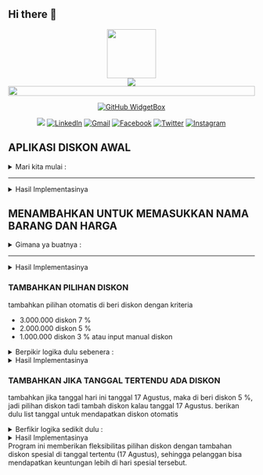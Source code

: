 ## Hi there 👋

<div id="header" align="center">
  <img src="https://media.giphy.com/media/M9gbBd9nbDrOTu1Mqx/giphy.gif" width="100"/>
  <br>
  <img src="https://readme-typing-svg.herokuapp.com/?font=Righteous&size=35&center=true&vCenter=true&width=500&height=70&duration=4000&lines=Hi+There!+👋;+I'm+Abdoel+Madjid!;" />
</div>
<img src="https://i.imgur.com/dBaSKWF.gif" height="20" width="100%">

<div align="center">
  
[![GitHub WidgetBox](https://github-widgetbox.vercel.app/api/profile?username=abdoelmadjid&data=followers,repositories,stars,commits&theme=viridescent)](https://github.com/abdoelmadjid)
<!-- <h3 align ="center"> <strong> Let`s Code.Build & FUN </strong> </h3-->

![](https://komarev.com/ghpvc/?username=abdoelmadjid&color=brightgreen&style=for-the-badge)
[![LinkedIn](https://img.shields.io/badge/linkedin-%230077B5.svg?style=for-the-badge&logo=linkedin&logoColor=white)](https://www.linkedin.com/in/abdoelmadjid/)
[![Gmail](https://img.shields.io/badge/%20-Send%20Mail-black?color=14171A&labelColor=ef5350&logo=gmail&logoColor=ffffff&style=for-the-badge)](mailto:abdulmadjid.mpd@gmail.com)
[![Facebook](https://img.shields.io/badge/Facebook-%231877F2.svg?style=for-the-badge&logo=Facebook&logoColor=white)](https://facebook.com/abdulmadjid.mpd)
[![Twitter](https://img.shields.io/badge/Twitter-%231DA1F2.svg?style=for-the-badge&logo=Twitter&logoColor=white)](https://x.com/AbdoelMadjid)
[![Instagram](https://img.shields.io/badge/Instagram-%405DE6.svg?style=for-the-badge&logo=Instagram&logoColor=white)](https://www.instagram.com/abdoelmadjid)

</div>

## APLIKASI DISKON AWAL

<details type="reasoning" done="true" duration="3">
<summary>Mari kita mulai :</summary>
Kita akan membuat program C++ sederhana untuk menghitung diskon.  
Program ini akan meminta input dari pengguna berupa harga asli dan persentase diskon.  
Kemudian, program akan menghitung harga setelah diskon dan menampilkannya.

### Langkah-langkah:

1. Deklarasikan variabel yang dibutuhkan: harga asli, persentase diskon, dan harga setelah diskon.
2. Mintalah pengguna untuk memasukkan harga asli.
3. Mintalah pengguna untuk memasukkan persentase diskon.
4. Hitung harga setelah diskon:  
   `hargaSetelahDiskon = hargaAsli - (hargaAsli * (persentaseDiskon / 100))`
5. Tampilkan harga setelah diskon.

Kita juga bisa menambahkan validasi input jika diperlukan, misalnya memastikan harga dan diskon tidak negatif.  
Tapi untuk kesederhanaan, kita asumsikan input yang valid.

Mari kita tulis kode tersebut.

</details>

---

<details type="reasoning" done="true">
<summary>Hasil Implementasinya </summary>

Berikut adalah program C++ sederhana untuk menghitung diskon berdasarkan harga asli dan persentase diskon yang dimasukkan pengguna:

```cpp
#include <iostream>
#include <iomanip> // Untuk mengatur presisi desimal

using namespace std;

int main() {
    double hargaAsli, persentaseDiskon, hargaSetelahDiskon, jumlahDiskon;

    // Input data dari pengguna
    cout << "======================================" << endl;
    cout << "    PROGRAM PERHITUNGAN DISKON       " << endl;
    cout << "======================================" << endl;
    cout << "Masukkan harga asli barang (Rp): ";
    cin >> hargaAsli;
    cout << "Masukkan persentase diskon (%): ";
    cin >> persentaseDiskon;

    // Validasi input
    if (hargaAsli <= 0 || persentaseDiskon < 0) {
        cout << "\nError: Harga harus lebih dari 0 dan diskon tidak boleh negatif!" << endl;
        return 1; // Keluar dengan kode error
    }

    // Perhitungan diskon
    jumlahDiskon = hargaAsli * (persentaseDiskon / 100);
    hargaSetelahDiskon = hargaAsli - jumlahDiskon;

    // Tampilkan hasil
    cout << fixed << setprecision(2); // Mengatur 2 angka di belakang koma
    cout << "\n======================================" << endl;
    cout << "             HASIL HITUNG            " << endl;
    cout << "======================================" << endl;
    cout << "Harga Asli       : Rp " << hargaAsli << endl;
    cout << "Persentase Diskon: " << persentaseDiskon << "%" << endl;
    cout << "Jumlah Diskon    : Rp " << jumlahDiskon << endl;
    cout << "--------------------------------------" << endl;
    cout << "Harga Akhir      : Rp " << hargaSetelahDiskon << endl;
    cout << "======================================" << endl;

    return 0;
}
```

### Cara Kerja Program:

1. **Input Data**:

   - Pengguna memasukkan harga asli barang
   - Pengguna memasukkan persentase diskon (dalam %)

2. **Validasi Input**:

   - Program menolak harga ≤ 0 atau diskon negatif
   - Menampilkan pesan error jika input tidak valid

3. **Perhitungan**:

   - Menghitung jumlah diskon: `hargaAsli × (persentaseDiskon / 100)`
   - Menghitung harga akhir: `hargaAsli - jumlahDiskon`

4. **Output**:
   - Menampilkan harga asli, persentase diskon, jumlah diskon, dan harga akhir
   - Format mata uang Rupiah dengan 2 angka di belakang koma

### Contoh Penggunaan:

```
======================================
    PROGRAM PERHITUNGAN DISKON
======================================
Masukkan harga asli barang (Rp): 250000
Masukkan persentase diskon (%): 15

======================================
             HASIL HITUNG
======================================
Harga Asli       : Rp 250000.00
Persentase Diskon: 15.00%
Jumlah Diskon    : Rp 37500.00
--------------------------------------
Harga Akhir      : Rp 212500.00
======================================
```

### Fitur Tambahan:

1. **Validasi Input**:

   - Mencegah harga nol/negatif
   - Mencegah diskon negatif

2. **Format Output**:

   - Pengaturan presisi desimal untuk mata uang
   - Tampilan tabel yang rapi

3. **Error Handling**:
   - Program keluar dengan kode error jika input tidak valid

</details>

## MENAMBAHKAN UNTUK MEMASUKKAN NAMA BARANG DAN HARGA

<details type="reasoning" done="true" duration="7">
<summary>Gimana ya buatnya :</summary>
Kita akan memodifikasi program sebelumnya dengan menambahkan fitur:

1. Memasukkan beberapa barang (nama barang dan harga per barang)
2. Menampilkan daftar barang yang dibeli beserta harganya
3. Menghitung total harga sebelum diskon
4. Memasukkan persentase diskon
5. Menghitung diskon dan total setelah diskon

### Langkah-langkah:

- Gunakan array atau vector untuk menyimpan nama barang dan harga (karena jumlah barang bisa lebih dari satu).
- Minta pengguna memasukkan jumlah barang terlebih dahulu, kemudian untuk setiap barang masukkan nama dan harga.
- Hitung total harga.
- Tampilkan daftar barang dan harga per barang, lalu total.
- Setelah itu, minta persentase diskon.
- Hitung diskon dan total akhir.

### Struktur Program:

1. Input jumlah barang.
2. Loop untuk setiap barang: input nama dan harga.
3. Tampilkan tabel daftar barang dan harga, lalu total.
4. Input persentase diskon.
5. Hitung diskon dan total akhir.
6. Tampilkan hasil akhir.

### Catatan:

- Kita akan menggunakan `<vector>` dan `<string>` untuk menyimpan data barang.

### Perubahan dari Program Sebelumnya:

- Menambahkan input barang-barang.
- Menampilkan daftar pembelian.
- Baru kemudian menghitung diskon.

Kita juga akan menambahkan validasi untuk harga barang (harus positif).

Mari kita buat programnya.

</details>

---

<details type="reasoning" done="true">
<summary>Hasil Implementasinya </summary>

Berikut adalah program C++ yang telah diperbarui dengan fitur input barang-barang yang dibeli beserta harganya, kemudian menampilkan total pembayaran sebelum diskon, dilanjutkan dengan perhitungan diskon seperti program sebelumnya:

```cpp
#include <iostream>
#include <iomanip>
#include <vector>
#include <string>

using namespace std;

int main() {
    vector<string> namaBarang;
    vector<double> hargaBarang;
    int jumlahBarang;
    double totalHarga = 0, persentaseDiskon, jumlahDiskon, hargaSetelahDiskon;

    cout << "======================================" << endl;
    cout << "      PROGRAM KASIR DISKON           " << endl;
    cout << "======================================" << endl;

    // Input jumlah barang
    cout << "Masukkan jumlah barang yang dibeli: ";
    cin >> jumlahBarang;

    // Validasi jumlah barang
    if (jumlahBarang <= 0) {
        cout << "\nError: Jumlah barang harus lebih dari 0!" << endl;
        return 1;
    }

    // Input detail barang
    cin.ignore(); // Membersihkan buffer input
    for (int i = 0; i < jumlahBarang; ++i) {
        string nama;
        double harga;

        cout << "\nBarang ke-" << i + 1 << ":" << endl;
        cout << "Nama barang: ";
        getline(cin, nama);

        cout << "Harga barang (Rp): ";
        cin >> harga;
        cin.ignore(); // Membersihkan buffer input

        // Validasi harga barang
        if (harga <= 0) {
            cout << "\nError: Harga barang harus lebih dari 0!" << endl;
            return 1;
        }

        namaBarang.push_back(nama);
        hargaBarang.push_back(harga);
        totalHarga += harga;
    }

    // Tampilkan daftar pembelian
    cout << "\n======================================" << endl;
    cout << "          DAFTAR PEMBELIAN           " << endl;
    cout << "======================================" << endl;
    cout << left << setw(5) << "No" << setw(25) << "Nama Barang" << right << setw(15) << "Harga (Rp)" << endl;
    cout << "--------------------------------------" << endl;

    for (int i = 0; i < jumlahBarang; ++i) {
        cout << left << setw(5) << i + 1
             << setw(25) << namaBarang[i]
             << right << setw(15) << fixed << setprecision(2) << hargaBarang[i] << endl;
    }

    cout << "--------------------------------------" << endl;
    cout << left << setw(30) << "TOTAL PEMBELIAN"
         << right << setw(15) << fixed << setprecision(2) << totalHarga << endl;
    cout << "======================================" << endl;

    // Input diskon
    cout << "\nMasukkan persentase diskon (%): ";
    cin >> persentaseDiskon;

    // Validasi diskon
    if (persentaseDiskon < 0) {
        cout << "\nError: Diskon tidak boleh negatif!" << endl;
        return 1;
    }

    // Perhitungan diskon
    jumlahDiskon = totalHarga * (persentaseDiskon / 100);
    hargaSetelahDiskon = totalHarga - jumlahDiskon;

    // Tampilkan hasil akhir
    cout << "\n======================================" << endl;
    cout << "             RINCIAN DISKON           " << endl;
    cout << "======================================" << endl;
    cout << left << setw(25) << "Total Pembelian"
         << right << setw(15) << fixed << setprecision(2) << totalHarga << endl;
    cout << left << setw(25) << "Persentase Diskon"
         << right << setw(15) << persentaseDiskon << "%" << endl;
    cout << left << setw(25) << "Jumlah Diskon"
         << right << setw(15) << jumlahDiskon << endl;
    cout << "--------------------------------------" << endl;
    cout << left << setw(25) << "TOTAL YANG HARUS DIBAYAR"
         << right << setw(15) << hargaSetelahDiskon << endl;
    cout << "======================================" << endl;

    return 0;
}
```

### Cara Kerja Program:

1. **Input Barang**:

   - Pengguna memasukkan jumlah barang yang dibeli
   - Untuk setiap barang, pengguna memasukkan:
     - Nama barang
     - Harga barang per item

2. **Validasi Input**:

   - Jumlah barang harus > 0
   - Harga setiap barang harus > 0
   - Persentase diskon tidak boleh negatif

3. **Tampilan Daftar Pembelian**:

   - Menampilkan tabel berisi:
     - Nomor urut barang
     - Nama barang
     - Harga per barang
   - Menampilkan total pembelian sebelum diskon

4. **Perhitungan Diskon**:

   - Pengguna memasukkan persentase diskon
   - Program menghitung:
     - Jumlah diskon (Rp)
     - Total yang harus dibayar setelah diskon

5. **Tampilan Akhir**:
   - Menampilkan rincian:
     - Total pembelian awal
     - Persentase diskon
     - Jumlah diskon
     - Total akhir yang harus dibayar

### Contoh Penggunaan:

```
======================================
      PROGRAM KASIR DISKON
======================================
Masukkan jumlah barang yang dibeli: 3

Barang ke-1:
Nama barang: Buku Tulis
Harga barang (Rp): 15000

Barang ke-2:
Nama barang: Pensil
Harga barang (Rp): 5000

Barang ke-3:
Nama barang: Penggaris
Harga barang (Rp): 7000

======================================
          DAFTAR PEMBELIAN
======================================
No   Nama Barang              Harga (Rp)
--------------------------------------
1    Buku Tulis                   15000.00
2    Pensil                        5000.00
3    Penggaris                     7000.00
--------------------------------------
TOTAL PEMBELIAN                    27000.00
======================================

Masukkan persentase diskon (%): 10

======================================
             RINCIAN DISKON
======================================
Total Pembelian                  27000.00
Persentase Diskon                  10.00%
Jumlah Diskon                     2700.00
--------------------------------------
TOTAL YANG HARUS DIBAYAR          24300.00
======================================
```

### Fitur Tambahan:

1. **Penyimpanan Data Barang**:

   - Menggunakan `vector` untuk menyimpan nama dan harga barang
   - Fleksibel untuk jumlah barang berapa pun

2. **Tampilan Tabel Rapi**:

   - Menggunakan `setw()` untuk format kolom yang rapi
   - Header tabel yang jelas

3. **Validasi Input Lengkap**:

   - Validasi jumlah barang
   - Validasi harga per barang
   - Validasi persentase diskon

4. **Perhitungan Otomatis**:
   - Total pembelian dihitung otomatis dari input barang
   - Diskon dihitung berdasarkan total pembelian

Program ini menggabungkan fitur input barang dengan perhitungan diskon dalam satu alur yang intuitif, cocok untuk aplikasi kasir sederhana dengan sistem diskon.

</details>

### TAMBAHKAN PILIHAN DISKON

tambahkan pilihan otomatis di beri diskon dengan kriteria

- 3.000.000 diskon 7 %
- 2.000.000 diskon 5 %
- 1.000.000 diskon 3 %
  atau input manual diskon

<details type="reasoning" done="true">
<summary>Berpikir logika dulu sebenera :</summary>
Kita akan menambahkan fitur pilihan diskon otomatis berdasarkan total pembelian atau input manual.

### Langkah-langkah:

1. Setelah menghitung total pembelian, tampilkan pilihan kepada user:
   - Apakah ingin menggunakan diskon otomatis (berdasarkan kriteria) atau input manual?
2. Jika memilih otomatis, maka program akan mengecek total pembelian dan menerapkan diskon sesuai kriteria:
   - > 3.000.000 → 7%
   - > 2.000.000 → 5%
   - > 1.000.000 → 3%
   - Jika total pembelian kurang dari 1.000.000, maka diskon 0%.
3. Jika memilih manual, maka user memasukkan persentase diskon.

Kita akan memodifikasi bagian setelah menampilkan total pembelian.

### Perubahan:

- Setelah menampilkan total pembelian, kita beri pilihan:

```console
  cout << "\nPilih jenis diskon:\n";
  cout << "1. Otomatis (berdasarkan total pembelian)\n";
  cout << "2. Manual (input persentase)\n";
  cout << "Pilihan (1/2): ";
```

- Kemudian kita baca pilihan dan lakukan perhitungan diskon sesuai pilihan.

**Catatan:** Kita tetap memvalidasi input manual agar tidak negatif.

Berikut adalah kode yang telah dimodifikasi:

</details>

<details type="reasoning" done="true">
<summary>Hasil Implementasinya </summary>

Berikut adalah program C++ yang telah diperbarui dengan fitur pilihan diskon otomatis berdasarkan total pembelian atau input manual diskon:

```cpp
#include <iostream>
#include <iomanip>
#include <vector>
#include <string>

using namespace std;

int main() {
    vector<string> namaBarang;
    vector<double> hargaBarang;
    int jumlahBarang;
    double totalHarga = 0, persentaseDiskon, jumlahDiskon, hargaSetelahDiskon;
    int pilihanDiskon;

    cout << "======================================" << endl;
    cout << "      PROGRAM KASIR DISKON           " << endl;
    cout << "======================================" << endl;

    // Input jumlah barang
    cout << "Masukkan jumlah barang yang dibeli: ";
    cin >> jumlahBarang;

    // Validasi jumlah barang
    if (jumlahBarang <= 0) {
        cout << "\nError: Jumlah barang harus lebih dari 0!" << endl;
        return 1;
    }

    // Input detail barang
    cin.ignore(); // Membersihkan buffer input
    for (int i = 0; i < jumlahBarang; ++i) {
        string nama;
        double harga;

        cout << "\nBarang ke-" << i + 1 << ":" << endl;
        cout << "Nama barang: ";
        getline(cin, nama);

        cout << "Harga barang (Rp): ";
        cin >> harga;
        cin.ignore(); // Membersihkan buffer input

        // Validasi harga barang
        if (harga <= 0) {
            cout << "\nError: Harga barang harus lebih dari 0!" << endl;
            return 1;
        }

        namaBarang.push_back(nama);
        hargaBarang.push_back(harga);
        totalHarga += harga;
    }

    // Tampilkan daftar pembelian
    cout << "\n======================================" << endl;
    cout << "          DAFTAR PEMBELIAN           " << endl;
    cout << "======================================" << endl;
    cout << left << setw(5) << "No" << setw(25) << "Nama Barang" << right << setw(15) << "Harga (Rp)" << endl;
    cout << "--------------------------------------" << endl;

    for (int i = 0; i < jumlahBarang; ++i) {
        cout << left << setw(5) << i + 1
             << setw(25) << namaBarang[i]
             << right << setw(15) << fixed << setprecision(2) << hargaBarang[i] << endl;
    }

    cout << "--------------------------------------" << endl;
    cout << left << setw(30) << "TOTAL PEMBELIAN"
         << right << setw(15) << fixed << setprecision(2) << totalHarga << endl;
    cout << "======================================" << endl;

    // Pilihan jenis diskon
    cout << "\nPilih jenis diskon:" << endl;
    cout << "1. Otomatis (berdasarkan total pembelian)" << endl;
    cout << "2. Manual (input persentase)" << endl;
    cout << "Pilihan (1/2): ";
    cin >> pilihanDiskon;

    // Validasi pilihan
    if (pilihanDiskon != 1 && pilihanDiskon != 2) {
        cout << "\nError: Pilihan tidak valid!" << endl;
        return 1;
    }

    if (pilihanDiskon == 1) {
        // Diskon otomatis berdasarkan total pembelian
        if (totalHarga >= 3000000) {
            persentaseDiskon = 7;
        } else if (totalHarga >= 2000000) {
            persentaseDiskon = 5;
        } else if (totalHarga >= 1000000) {
            persentaseDiskon = 3;
        } else {
            persentaseDiskon = 0;
        }

        cout << "\nDiskon otomatis diterapkan: " << persentaseDiskon << "%" << endl;
    } else {
        // Diskon manual
        cout << "\nMasukkan persentase diskon (%): ";
        cin >> persentaseDiskon;

        // Validasi diskon manual
        if (persentaseDiskon < 0) {
            cout << "\nError: Diskon tidak boleh negatif!" << endl;
            return 1;
        }
    }

    // Perhitungan diskon
    jumlahDiskon = totalHarga * (persentaseDiskon / 100);
    hargaSetelahDiskon = totalHarga - jumlahDiskon;

    // Tampilkan hasil akhir
    cout << "\n======================================" << endl;
    cout << "             RINCIAN DISKON           " << endl;
    cout << "======================================" << endl;
    cout << left << setw(25) << "Total Pembelian"
         << right << setw(15) << fixed << setprecision(2) << totalHarga << endl;
    cout << left << setw(25) << "Persentase Diskon"
         << right << setw(15) << persentaseDiskon << "%" << endl;
    cout << left << setw(25) << "Jumlah Diskon"
         << right << setw(15) << jumlahDiskon << endl;
    cout << "--------------------------------------" << endl;
    cout << left << setw(25) << "TOTAL YANG HARUS DIBAYAR"
         << right << setw(15) << hargaSetelahDiskon << endl;
    cout << "======================================" << endl;

    return 0;
}
```

### Cara Kerja Program:

1. **Input Barang**:

   - Pengguna memasukkan jumlah barang yang dibeli
   - Untuk setiap barang, pengguna memasukkan nama dan harga

2. **Tampilan Daftar Pembelian**:

   - Menampilkan tabel berisi daftar barang yang dibeli
   - Menampilkan total pembelian sebelum diskon

3. **Pilihan Jenis Diskon**:

   - **Otomatis**: Diskon diterapkan berdasarkan total pembelian:
     - Total ≥ Rp 3.000.000 → Diskon 7%
     - Total ≥ Rp 2.000.000 → Diskon 5%
     - Total ≥ Rp 1.000.000 → Diskon 3%
     - Total < Rp 1.000.000 → Diskon 0%
   - **Manual**: Pengguna memasukkan persentase diskon sendiri

4. **Perhitungan dan Tampilan Akhir**:
   - Program menghitung jumlah diskon dan total pembayaran
   - Menampilkan rincian diskon dan total akhir

### Contoh Penggunaan dengan Diskon Otomatis:

```
======================================
      PROGRAM KASIR DISKON
======================================
Masukkan jumlah barang yang dibeli: 4

Barang ke-1:
Nama barang: Laptop
Harga barang (Rp): 8500000

Barang ke-2:
Nama barang: Mouse
Harga barang (Rp): 250000

Barang ke-3:
Nama barang: Keyboard
Harga barang (Rp): 450000

Barang ke-4:
Nama barang: Headset
Harga barang (Rp): 750000

======================================
          DAFTAR PEMBELIAN
======================================
No   Nama Barang              Harga (Rp)
--------------------------------------
1    Laptop                     8500000.00
2    Mouse                       250000.00
3    Keyboard                    450000.00
4    Headset                     750000.00
--------------------------------------
TOTAL PEMBELIAN                 9950000.00
======================================

Pilih jenis diskon:
1. Otomatis (berdasarkan total pembelian)
2. Manual (input persentase)
Pilihan (1/2): 1

Diskon otomatis diterapkan: 7%

======================================
             RINCIAN DISKON
======================================
Total Pembelian                9950000.00
Persentase Diskon                  7.00%
Jumlah Diskon                    696500.00
--------------------------------------
TOTAL YANG HARUS DIBAYAR        9253500.00
======================================
```

### Contoh Penggunaan dengan Diskon Manual:

```
======================================
      PROGRAM KASIR DISKON
======================================
Masukkan jumlah barang yang dibeli: 2

Barang ke-1:
Nama barang: Sepatu
Harga barang (Rp): 650000

Barang ke-2:
Nama barang: Tas
Harga barang (Rp): 450000

======================================
          DAFTAR PEMBELIAN
======================================
No   Nama Barang              Harga (Rp)
--------------------------------------
1    Sepatu                      650000.00
2    Tas                         450000.00
--------------------------------------
TOTAL PEMBELIAN                 1100000.00
======================================

Pilih jenis diskon:
1. Otomatis (berdasarkan total pembelian)
2. Manual (input persentase)
Pilihan (1/2): 2

Masukkan persentase diskon (%): 10

======================================
             RINCIAN DISKON
======================================
Total Pembelian                1100000.00
Persentase Diskon                 10.00%
Jumlah Diskon                    110000.00
--------------------------------------
TOTAL YANG HARUS DIBAYAR         990000.00
======================================
```

### Fitur Tambahan:

1. **Sistem Diskon Ganda**:

   - Diskon otomatis berdasarkan total pembelian
   - Diskon manual sesuai keinginan pengguna

2. **Kriteria Diskon Otomatis**:

   - Total ≥ Rp 3.000.000 → 7%
   - Total ≥ Rp 2.000.000 → 5%
   - Total ≥ Rp 1.000.000 → 3%
   - Total < Rp 1.000.000 → 0%

3. **Validasi Input**:

   - Validasi jumlah barang
   - Validasi harga per barang
   - Validasi pilihan diskon
   - Validasi persentase diskon manual

4. **Tampilan Informatif**:
   - Menampilkan jenis diskon yang diterapkan
   - Menampilkan kriteria diskon otomatis
   - Format tabel yang rapi dan jelas

Program ini memberikan fleksibilitas kepada pengguna untuk memilih sistem diskon yang diinginkan, baik otomatis berdasarkan total pembelian maupun manual sesuai kebutuhan.

## </details>

### TAMBAHKAN JIKA TANGGAL TERTENDU ADA DISKON

tambahkan jika tanggal hari ini tanggal 17 Agustus, maka di beri diskon 5 %,
jadi pilihan diskon tadi tambah diskon kalau tanggal 17 Agustus.
berikan dulu list tanggal untuk mendapatkan diskon otomatis

<details type="reasoning" done="true" duration="166">
<summary>Berfikir logika sedikit dulu :</summary>
Kita akan menambahkan fitur diskon otomatis berdasarkan tanggal tertentu (misalnya 17 Agustus). 
Langkah-langkah:

1. Tambahkan pilihan diskon otomatis berdasarkan tanggal (misalnya 17 Agustus) dengan diskon 5%.
2. Sebelum pilihan diskon, tampilkan dulu daftar tanggal yang mendapatkan diskon otomatis (dalam hal ini hanya 17 Agustus).
3. Jika hari ini adalah tanggal 17 Agustus, maka tambahkan opsi diskon otomatis 5% (atau bisa juga langsung diterapkan?).
4. Namun, dalam permintaan, kita diminta untuk menambahkan diskon 5% jika tanggal 17 Agustus, jadi kita bisa:

   - Menambahkan opsi ketiga: "3. Diskon Spesial 17 Agustus (5%)"
   - Atau, jika tanggal 17 Agustus, maka otomatis diskon 5% ditambahkan ke diskon yang ada?

Tapi dari permintaan: "tambahkan jika tanggal hari ini tanggal 17 Agustus, maka di beri diskon 5 %", dan "jadi pilihan diskon tadi tambah diskon kalau tanggal 17 Agustus".

Saya interpretasikan:

1. Jika tanggal 17 Agustus, maka ada opsi diskon tambahan yaitu 5% (diskon spesial).
2. Jadi pilihan diskon menjadi:

- Otomatis (berdasarkan total pembelian)
- Manual (input persentase)
- Diskon Spesial 17 Agustus (5%) [hanya muncul jika tanggal 17 Agustus]

Namun, bagaimana jika kita ingin menggabungkan? Misalnya diskon otomatis (berdasarkan total) dan diskon 17 Agustus?
Permintaan tidak spesifik. Saya asumsikan bahwa diskon 17 Agustus adalah opsi terpisah.

Alternatif lain:

- Jika tanggal 17 Agustus, maka diskon otomatis (berdasarkan total) akan ditambah 5%?
  Tapi itu bisa membuat diskon menjadi 12% (jika total>=3jt) atau 10% (jika total>=2jt) dst.

Namun, dari kalimat: "tambahkan jika tanggal hari ini tanggal 17 Agustus, maka di beri diskon 5 %",
sepertinya diskon 5% ini adalah diskon tambahan yang berlaku di tanggal tersebut, bukan menggantikan.

Tapi permintaan selanjutnya: "jadi pilihan diskon tadi tambah diskon kalau tanggal 17 Agustus",
artinya kita menambahkan opsi diskon baru.

Jadi, kita akan:

- Mengecek tanggal hari ini (dalam program, kita bisa hardcode dulu untuk testing, tapi nanti bisa diubah ke input atau sistem)
- Jika tanggal 17 Agustus, maka tampilkan opsi ketiga: "3. Diskon Spesial 17 Agustus (5%)"
- Jika user memilih opsi 3, maka diskon yang diberikan adalah 5%.

Namun, bagaimana jika user ingin diskon otomatis (berdasarkan total) dan juga diskon 17 Agustus?
Permintaan tidak menyebutkan, jadi kita buat opsi terpisah.

Tapi, mungkin lebih baik jika diskon 17 Agustus adalah tambahan dari diskon yang ada?
Misalnya: jika tanggal 17 Agustus, maka diskon otomatis (berdasarkan total) akan ditambah 5%?
Atau diskon 17 Agustus berlaku sebagai diskon tunggal?

Karena permintaan tidak jelas, saya akan buat dua skenario:

```console
Skenario 1 :
(sesuai permintaan awal): - Menambah opsi diskon baru: "Diskon Spesial 17 Agustus (5%)" yang hanya muncul jika tanggal 17 Agustus.

Skenario 2 :
(alternatif): - Jika tanggal 17 Agustus, maka diskon otomatis (berdasarkan total) akan ditambah 5% (jadi diskon total = diskon otomatis + 5%).
```

Namun, dari kalimat: "tambahkan jika tanggal hari ini tanggal 17 Agustus, maka di beri diskon 5 %",
dan "jadi pilihan diskon tadi tambah diskon kalau tanggal 17 Agustus", saya pilih Skenario 1: opsi terpisah.

Tapi, untuk lebih fleksibel, mungkin kita bisa buat:

Opsi diskon: 1. Diskon Otomatis (berdasarkan total pembelian) 2. Diskon Manual 3. Diskon Spesial 17 Agustus (5%) [hanya muncul jika tanggal 17 Agustus]

Dan jika user memilih opsi 1, maka diskon otomatis berdasarkan total, tanpa tambahan 5% (kecuali jika kita ingin menggabungkan, tapi tidak).

Atau, kita bisa buat: jika tanggal 17 Agustus, maka diskon otomatis (berdasarkan total) akan ditambah 5%?
Itu berarti diskon total = diskon otomatis + 5%.

Tapi permintaan: "tambahkan diskon kalau tanggal 17 Agustus", artinya menambah diskon, bukan mengganti.

Jadi, saya akan buat: - Jika tanggal 17 Agustus, maka diskon yang diberikan adalah diskon otomatis (berdasarkan total) DITAMBAH 5%? - Atau diskon 5% sebagai diskon tambahan setelah diskon otomatis?

Ini perlu klarifikasi. Tapi karena tidak ada, saya akan buat sesuai permintaan:
"tambahkan jika tanggal hari ini tanggal 17 Agustus, maka di beri diskon 5 %"

Artinya, di tanggal 17 Agustus, customer mendapat diskon 5% (selain diskon yang mungkin sudah ada?).

Namun, dalam program sebelumnya, diskon hanya satu (baik otomatis atau manual).

Saya putuskan: - Jika tanggal 17 Agustus, maka kita akan menambahkan opsi diskon ketiga: "3. Diskon Spesial 17 Agustus (5%)"
yang memberikan diskon 5% (menggantikan diskon otomatis/manual).

Tapi, bagaimana jika kita ingin diskon otomatis dan diskon 17 Agustus berlaku bersamaan?
Itu berarti diskon total = diskon otomatis + 5%.

Saya rasa ini lebih masuk akal. Jadi, jika tanggal 17 Agustus, maka diskon yang diberikan adalah:
diskon_total = diskon_otomatis (berdasarkan total) + 5%

Atau, diskon 5% diberikan setelah diskon otomatis?

Contoh:

```console
Total = 3.500.000
Diskon otomatis = 7% (karena >=3jt) -> 245.000
Diskon 17 Agustus = 5% dari total awal? atau dari sisa setelah diskon otomatis?
```

Biasanya, diskon bertingkat: - Diskon otomatis dulu, lalu diskon 17 Agustus dari sisa setelah diskon otomatis? - Atau diskon 17 Agustus dari total awal, lalu diskon otomatis dari sisa?

Saya asumsikan diskon 17 Agustus adalah tambahan diskon dari total awal, jadi:

```console
diskon_total = (diskon_otomatis + diskon_17_agustus) % dari total awal.
```

Tapi, itu berarti diskon total = 7% + 5% = 12% dari total awal.

Atau, bisa juga diskon 17 Agustus diberikan setelah diskon otomatis, jadi:

```console
Setelah diskon otomatis: total = 3.500.000 - 245.000 = 3.255.000
Lalu diskon 5% dari 3.255.000 = 162.750
Total akhir = 3.255.000 - 162.750 = 3.092.250
```

Ini lebih umum (diskon bertingkat).

Tapi permintaan tidak spesifik.

Saya akan buat dua opsi:

```console
Opsi 1:
Diskon 17 Agustus sebagai diskon tambahan yang dihitung dari total awal, jadi diskon total = diskon otomatis + 5% (dari total awal).

Opsi 2:
Diskon 17 Agustus sebagai diskon kedua yang dihitung setelah diskon otomatis.
```

Namun, untuk kesederhanaan, saya pilih Opsi 1: diskon total = diskon otomatis + 5% (dari total awal).

Tapi, bagaimana jika user memilih diskon manual?
Jika tanggal 17 Agustus, maka diskon manual juga akan ditambah 5%?

Permintaan: "tambahkan diskon kalau tanggal 17 Agustus", artinya di tanggal 17 Agustus, customer selalu dapat tambahan 5%,
terlepas dari diskon yang dipilih (otomatis atau manual).

Jadi, saya akan buat: - Jika tanggal 17 Agustus, maka diskon yang diberikan adalah:

```console
diskon_total = diskon_dipilih (otomatis/manual) + 5% (dari total awal)
```

Tapi, ini berarti diskon total bisa lebih dari 100%?

Alternatif: diskon 17 Agustus adalah diskon wajib yang diberikan setelah diskon yang dipilih.

Saya putuskan: - Jika tanggal 17 Agustus, maka setelah diskon (otomatis/manual) diterapkan, akan diberikan diskon tambahan 5% dari total awal.

Jadi:

```console
total_setelah_diskon1 = total_awal - (diskon1)
total_setelah_diskon2 = total_setelah_diskon1 - (5% \* total_awal)
```

Atau, bisa juga:

```console
total_setelah_diskon2 = total_awal - (diskon1 + 5% \* total_awal)
```

Sama saja.

Tapi, bagaimana jika user memilih diskon manual 50% dan tanggal 17 Agustus?
Maka diskon total = 50% + 5% = 55% dari total awal.

Ini bisa diterima.

Jadi, perubahan: - Jika tanggal 17 Agustus, maka setelah diskon (otomatis/manual) dihitung, kita tambahkan diskon 5% dari total awal.

Tapi, permintaan: "tambahkan jika tanggal hari ini tanggal 17 Agustus, maka di beri diskon 5 %",
dan "jadi pilihan diskon tadi tambah diskon kalau tanggal 17 Agustus".

Artinya, diskon 5% ini adalah tambahan dari diskon yang sudah ada.

Jadi, kita tidak perlu mengubah pilihan, tapi secara otomatis menambahkan diskon 5% di akhir.

```console
Langkah:
1. Hitung diskon sesuai pilihan (otomatis/manual) -> diskon1
2. Jika tanggal 17 Agustus, maka diskon2 = 5% \* total_awal
3. Total diskon = diskon1 + diskon2 4. Total akhir = total_awal - total_diskon
```

Tapi, bagaimana jika diskon1 sudah 100%? maka total akhir bisa negatif?

Kita perlu validasi: total diskon tidak boleh lebih dari total awal.

Jadi, kita tambahkan validasi: jika total_diskon > total_awal, maka total_diskon = total_awal.

Namun, dalam program ini, kita asumsikan diskon tidak akan melebihi 100%.

Tapi, untuk aman, kita tambahkan validasi.

Jadi, rencana:

1.  Tambahkan pengecekan tanggal (untuk sekarang, kita hardcode tanggal 17 Agustus, tapi nanti bisa diubah ke input atau sistem).
2.  Jika tanggal 17 Agustus, maka setelah menghitung diskon sesuai pilihan (otomatis/manual), kita tambahkan diskon 5% dari total awal.
3.  Tampilkan rincian: diskon1 (otomatis/manual) dan diskon2 (5% khusus 17 Agustus).

Tapi, permintaan juga: "berikan dulu list tanggal untuk mendapatkan diskon otomatis"

Artinya, sebelum pilihan diskon, kita tampilkan daftar tanggal yang mendapat diskon otomatis (dalam hal ini hanya 17 Agustus).

Jadi, kita tambahkan:

```console
       cout << "\nDaftar tanggal diskon otomatis:" << endl;
       cout << "- 17 Agustus (diskon 5% tambahan)" << endl;
```

Tapi, diskon otomatis di sini bukan berarti menggantikan, tapi tambahan.

Jadi, kita tampilkan bahwa di tanggal 17 Agustus akan ada diskon tambahan 5%.

Namun, dalam program, diskon otomatis yang pertama (berdasarkan total) tetap ada, dan di 17 Agustus ada tambahan 5%.

Jadi, kita tampilkan:

```console
       cout << "\nDaftar tanggal diskon otomatis:" << endl;
       cout << "1. 17 Agustus -> Tambahan diskon 5%" << endl;
```

Tapi, ini bukan diskon otomatis yang menggantikan, melainkan tambahan.

Saya rasa lebih baik kita tampilkan:

```console
       cout << "\nInformasi Diskon Tambahan:" << endl;
       cout << "Hari ini: 17 Agustus -> Anda akan mendapatkan diskon tambahan 5%" << endl;
```

Tapi, bagaimana jika bukan 17 Agustus? maka tidak ditampilkan.

Jadi, kita cek dulu tanggal hari ini.

Untuk testing, kita hardcode tanggal 17 Agustus.

Implementasi:

```console
       // Untuk testing, kita set tanggal hari ini
       int hari = 17, bulan = 8; // Agustus

       // Jika ingin menggunakan tanggal sistem, bisa menggunakan <ctime>
       // Tapi untuk sederhana, kita hardcode dulu.

       if (hari == 17 && bulan == 8) {
           cout << "\nInformasi Diskon Tambahan:" << endl;
           cout << "Selamat! Hari ini 17 Agustus, Anda mendapatkan diskon tambahan 5%" << endl;
       }
```

Kemudian, setelah menghitung diskon sesuai pilihan, kita tambahkan:

```console
       double diskonTambahan = 0;
       if (hari == 17 && bulan == 8) {
           diskonTambahan = totalHarga * 0.05;
       }

       jumlahDiskon = diskon1 + diskonTambahan; // diskon1 adalah diskon dari pilihan (otomatis/manual)

       // Validasi agar total diskon tidak melebihi totalHarga
       if (jumlahDiskon > totalHarga) {
           jumlahDiskon = totalHarga;
       }

       hargaSetelahDiskon = totalHarga - jumlahDiskon;
```

Dan di tampilan akhir, kita tampilkan dua diskon jika ada.

Tapi, bagaimana dengan pilihan diskon?
Pilihan diskon tetap ada (otomatis/manual) dan di 17 Agustus ada tambahan 5%.

Jadi, kita tidak mengubah pilihan, hanya menambahkan diskon di akhir.

Ini sesuai permintaan: "tambahkan diskon kalau tanggal 17 Agustus".

Jadi, perubahan:

       - Sebelum pilihan diskon, tampilkan informasi jika hari ini 17 Agustus (diskon tambahan 5%).
       - Setelah menghitung diskon sesuai pilihan, tambahkan diskon 5% (jika 17 Agustus).
       - Tampilkan rincian diskon: diskon pilihan dan diskon tambahan (jika ada).

Namun, permintaan juga: "berikan dulu list tanggal untuk mendapatkan diskon otomatis"

Artinya, kita harus tampilkan daftar tanggal yang dapat diskon otomatis (dalam hal ini 17 Agustus) sebelum pilihan diskon.

Jadi, kita tampilkan:

```console
       cout << "\nDaftar tanggal diskon otomatis:" << endl;
       cout << "17 Agustus" << endl;
```

Tapi, ini hanya satu tanggal. Untuk fleksibilitas, kita bisa buat vector, tapi untuk sederhana, kita tampilkan hardcode.

Jadi, langkah:

```console
       1. Setelah menampilkan total pembelian, sebelum pilihan diskon:
           cout << "\nDaftar tanggal diskon otomatis:" << endl;
           cout << "- 17 Agustus" << endl;

       2. Jika hari ini 17 Agustus, tampilkan tambahan informasi.
```

Tapi, daftar tanggal diskon otomatis ini tetap ditampilkan meskipun bukan 17 Agustus?
Ya, sebagai informasi.

Jadi, kita tampilkan selalu.

Tapi, diskon otomatis di sini bukan berarti diskon yang diberikan otomatis tanpa pilihan,
melainkan diskon tambahan yang otomatis diberikan di tanggal tersebut.

Jadi, kita tampilkan:

```console
       cout << "\nDaftar tanggal diskon otomatis (tambahan):" << endl;
       cout << "17 Agustus" << endl;
```

Lalu, jika hari ini 17 Agustus, kita beri tahu bahwa diskon tambahan akan diberikan.

Implementasi:

```console
       // Setelah total pembelian
       cout << "\n======================================" << endl;
       cout << "      INFORMASI DISKON OTOMATIS       " << endl;
       cout << "======================================" << endl;
       cout << "Daftar tanggal diskon otomatis (tambahan):" << endl;
       cout << "- 17 Agustus" << endl;

       // Cek tanggal
       int hari = 17, bulan = 8; // hardcode untuk testing
       bool isTanggalDiskon = (hari == 17 && bulan == 8);

       if (isTanggalDiskon) {
           cout << "\nHari ini 17 Agustus! Anda akan mendapatkan diskon tambahan 5%" << endl;
       }

       cout << "======================================" << endl;

       // Lanjut ke pilihan diskon

```

Kemudian, setelah menghitung diskon1 (dari pilihan), kita hitung diskon tambahan jika isTanggalDiskon.

Di tampilan akhir, kita tampilkan:

```console
       cout << left << setw(25) << "Total Pembelian"
            << right << setw(15) << fixed << setprecision(2) << totalHarga << endl;
       cout << left << setw(25) << "Diskon " << (pilihanDiskon==1?"Otomatis":"Manual")
            << right << setw(15) << diskon1 << endl;
       if (isTanggalDiskon) {
           cout << left << setw(25) << "Diskon Tambahan (17 Agustus)"
                << right << setw(15) << diskonTambahan << endl;
       }
       cout << "--------------------------------------" << endl;
       cout << left << setw(25) << "Total Diskon"
            << right << setw(15) << jumlahDiskon << endl;
       cout << left << setw(25) << "TOTAL YANG HARUS DIBAYAR"
            << right << setw(15) << hargaSetelahDiskon << endl;
```

Tapi, perhatikan: diskon1 adalah diskon yang dihitung dari pilihan (otomatis/manual),
dan diskonTambahan adalah 5% dari totalHarga.

Jadi, total diskon = diskon1 + diskonTambahan.

Namun, jika diskon1 sudah 100%, maka diskonTambahan tidak akan diberikan?
Tidak, kita berikan, tapi kita batasi total diskon tidak melebihi totalHarga.

```console
   Validasi:

       if (jumlahDiskon > totalHarga) {
           jumlahDiskon = totalHarga;
           hargaSetelahDiskon = 0;
       }
```

Tapi, di tampilan, kita tetap tampilkan diskonTambahan meskipun total diskon dibatasi.

Alternatif: kita hitung diskonTambahan setelah diskon1, tapi dari sisa?
Tapi permintaan: diskon 5% dari total awal.

Jadi, kita hitung diskonTambahan = 0.05 \* totalHarga, lalu tambahkan ke diskon1.

Dan batasi total diskon tidak melebihi totalHarga.

Sekarang, kita ubah program.

Catatan: Untuk testing, kita hardcode tanggal 17 Agustus.
Jika ingin menggunakan tanggal sistem, bisa menggunakan <ctime> dan struct tm.

Tapi, untuk kesederhanaan, kita hardcode.

Mari kita implementasikan.

</details>

<details type="reasoning" done="true">
<summary>Hasil Implementasinya </summary>

Berikut adalah program C++ yang telah diperbarui dengan fitur diskon otomatis berdasarkan tanggal 17 Agustus dan sistem diskon ganda:

```cpp
#include <iostream>
#include <iomanip>
#include <vector>
#include <string>
#include <ctime> // Untuk mendapatkan tanggal sistem

using namespace std;

int main() {
    vector<string> namaBarang;
    vector<double> hargaBarang;
    int jumlahBarang;
    double totalHarga = 0, persentaseDiskon, jumlahDiskon, hargaSetelahDiskon;
    int pilihanDiskon;

    // Mendapatkan tanggal sistem
    time_t now = time(0);
    tm *ltm = localtime(&now);
    int hari = ltm->tm_mday;
    int bulan = 1 + ltm->tm_mon; // Bulan dimulai dari 0
    int tahun = 1900 + ltm->tm_year;

    cout << "======================================" << endl;
    cout << "      PROGRAM KASIR DISKON           " << endl;
    cout << "======================================" << endl;

    // Input jumlah barang
    cout << "Masukkan jumlah barang yang dibeli: ";
    cin >> jumlahBarang;

    // Validasi jumlah barang
    if (jumlahBarang <= 0) {
        cout << "\nError: Jumlah barang harus lebih dari 0!" << endl;
        return 1;
    }

    // Input detail barang
    cin.ignore(); // Membersihkan buffer input
    for (int i = 0; i < jumlahBarang; ++i) {
        string nama;
        double harga;

        cout << "\nBarang ke-" << i + 1 << ":" << endl;
        cout << "Nama barang: ";
        getline(cin, nama);

        cout << "Harga barang (Rp): ";
        cin >> harga;
        cin.ignore(); // Membersihkan buffer input

        // Validasi harga barang
        if (harga <= 0) {
            cout << "\nError: Harga barang harus lebih dari 0!" << endl;
            return 1;
        }

        namaBarang.push_back(nama);
        hargaBarang.push_back(harga);
        totalHarga += harga;
    }

    // Tampilkan daftar pembelian
    cout << "\n======================================" << endl;
    cout << "          DAFTAR PEMBELIAN           " << endl;
    cout << "======================================" << endl;
    cout << left << setw(5) << "No" << setw(25) << "Nama Barang" << right << setw(15) << "Harga (Rp)" << endl;
    cout << "--------------------------------------" << endl;

    for (int i = 0; i < jumlahBarang; ++i) {
        cout << left << setw(5) << i + 1
             << setw(25) << namaBarang[i]
             << right << setw(15) << fixed << setprecision(2) << hargaBarang[i] << endl;
    }

    cout << "--------------------------------------" << endl;
    cout << left << setw(30) << "TOTAL PEMBELIAN"
         << right << setw(15) << fixed << setprecision(2) << totalHarga << endl;
    cout << "======================================" << endl;

    // Tampilkan daftar tanggal diskon otomatis
    cout << "\n======================================" << endl;
    cout << "    DAFTAR TANGGAL DISKON OTOMATIS   " << endl;
    cout << "======================================" << endl;
    cout << "1. 17 Agustus -> Diskon 5% tambahan" << endl;
    cout << "======================================" << endl;

    // Cek apakah hari ini 17 Agustus
    bool isTanggalDiskon = (hari == 17 && bulan == 8);
    if (isTanggalDiskon) {
        cout << "\nINFO: Hari ini 17 Agustus " << tahun << "!" << endl;
        cout << "Anda akan mendapatkan diskon tambahan 5%" << endl;
    }

    // Pilihan jenis diskon
    cout << "\nPilih jenis diskon:" << endl;
    cout << "1. Otomatis (berdasarkan total pembelian)" << endl;
    cout << "2. Manual (input persentase)" << endl;
    cout << "Pilihan (1/2): ";
    cin >> pilihanDiskon;

    // Validasi pilihan
    if (pilihanDiskon != 1 && pilihanDiskon != 2) {
        cout << "\nError: Pilihan tidak valid!" << endl;
        return 1;
    }

    double diskonUtama = 0; // Diskon dari pilihan (otomatis/manual)
    string jenisDiskon;

    if (pilihanDiskon == 1) {
        // Diskon otomatis berdasarkan total pembelian
        if (totalHarga >= 3000000) {
            persentaseDiskon = 7;
        } else if (totalHarga >= 2000000) {
            persentaseDiskon = 5;
        } else if (totalHarga >= 1000000) {
            persentaseDiskon = 3;
        } else {
            persentaseDiskon = 0;
        }

        diskonUtama = totalHarga * (persentaseDiskon / 100);
        jenisDiskon = "Otomatis";
        cout << "\nDiskon otomatis diterapkan: " << persentaseDiskon << "%" << endl;
    } else {
        // Diskon manual
        cout << "\nMasukkan persentase diskon (%): ";
        cin >> persentaseDiskon;

        // Validasi diskon manual
        if (persentaseDiskon < 0) {
            cout << "\nError: Diskon tidak boleh negatif!" << endl;
            return 1;
        }

        diskonUtama = totalHarga * (persentaseDiskon / 100);
        jenisDiskon = "Manual";
    }

    // Hitung diskon tambahan jika tanggal 17 Agustus
    double diskonTambahan = 0;
    if (isTanggalDiskon) {
        diskonTambahan = totalHarga * 0.05; // 5% dari total pembelian
    }

    // Total diskon
    jumlahDiskon = diskonUtama + diskonTambahan;

    // Validasi agar total diskon tidak melebihi total pembelian
    if (jumlahDiskon > totalHarga) {
        jumlahDiskon = totalHarga;
    }

    hargaSetelahDiskon = totalHarga - jumlahDiskon;

    // Tampilkan hasil akhir
    cout << "\n======================================" << endl;
    cout << "             RINCIAN DISKON           " << endl;
    cout << "======================================" << endl;
    cout << left << setw(25) << "Total Pembelian"
         << right << setw(15) << fixed << setprecision(2) << totalHarga << endl;
    cout << left << setw(25) << "Diskon " + jenisDiskon
         << right << setw(15) << diskonUtama << endl;

    if (isTanggalDiskon) {
        cout << left << setw(25) << "Diskon 17 Agustus (5%)"
             << right << setw(15) << diskonTambahan << endl;
    }

    cout << "--------------------------------------" << endl;
    cout << left << setw(25) << "Total Diskon"
         << right << setw(15) << jumlahDiskon << endl;
    cout << left << setw(25) << "TOTAL YANG HARUS DIBAYAR"
         << right << setw(15) << hargaSetelahDiskon << endl;
    cout << "======================================" << endl;

    return 0;
}
```

### Cara Kerja Program:

1. **Input Barang**:

   - Pengguna memasukkan jumlah barang yang dibeli
   - Untuk setiap barang, pengguna memasukkan nama dan harga

2. **Tampilan Daftar Pembelian**:

   - Menampilkan tabel berisi daftar barang yang dibeli
   - Menampilkan total pembelian sebelum diskon

3. **Informasi Diskon Otomatis**:

   - Menampilkan daftar tanggal yang mendapat diskon otomatis (17 Agustus)
   - Mengecek apakah hari ini adalah 17 Agustus
   - Jika ya, menampilkan informasi diskon tambahan 5%

4. **Pilihan Jenis Diskon**:

   - **Otomatis**: Diskon berdasarkan total pembelian:
     - Total ≥ Rp 3.000.000 → Diskon 7%
     - Total ≥ Rp 2.000.000 → Diskon 5%
     - Total ≥ Rp 1.000.000 → Diskon 3%
     - Total < Rp 1.000.000 → Diskon 0%
   - **Manual**: Pengguna memasukkan persentase diskon sendiri

5. **Perhitungan Diskon**:

   - Menghitung diskon utama (otomatis/manual)
   - Jika tanggal 17 Agustus, menambahkan diskon 5% dari total pembelian
   - Memastikan total diskon tidak melebihi total pembelian

6. **Tampilan Akhir**:
   - Menampilkan rincian diskon:
     - Total pembelian
     - Diskon utama (otomatis/manual)
     - Diskon tambahan 17 Agustus (jika berlaku)
     - Total diskon
     - Total akhir yang harus dibayar

### Contoh Penggunaan di Tanggal 17 Agustus:

```
======================================
      PROGRAM KASIR DISKON
======================================
Masukkan jumlah barang yang dibeli: 3

Barang ke-1:
Nama barang: Laptop
Harga barang (Rp): 7500000

Barang ke-2:
Nama barang: Mouse
Harga barang (Rp): 300000

Barang ke-3:
Nama barang: Keyboard
Harga barang (Rp): 500000

======================================
          DAFTAR PEMBELIAN
======================================
No   Nama Barang              Harga (Rp)
--------------------------------------
1    Laptop                     7500000.00
2    Mouse                       300000.00
3    Keyboard                    500000.00
--------------------------------------
TOTAL PEMBELIAN                 8300000.00
======================================

======================================
    DAFTAR TANGGAL DISKON OTOMATIS
======================================
1. 17 Agustus -> Diskon 5% tambahan
======================================

INFO: Hari ini 17 Agustus 2023!
Anda akan mendapatkan diskon tambahan 5%

Pilih jenis diskon:
1. Otomatis (berdasarkan total pembelian)
2. Manual (input persentase)
Pilihan (1/2): 1

Diskon otomatis diterapkan: 7%

======================================
             RINCIAN DISKON
======================================
Total Pembelian                8300000.00
Diskon Otomatis                581000.00
Diskon 17 Agustus (5%)         415000.00
--------------------------------------
Total Diskon                  996000.00
TOTAL YANG HARUS DIBAYAR      7304000.00
======================================
```

### Contoh Penggunaan di Tanggal Biasa:

```
======================================
      PROGRAM KASIR DISKON
======================================
Masukkan jumlah barang yang dibeli: 2

Barang ke-1:
Nama barang: TV
Harga barang (Rp): 4500000

Barang ke-2:
Nama barang: Speaker
Harga barang (Rp): 1500000

======================================
          DAFTAR PEMBELIAN
======================================
No   Nama Barang              Harga (Rp)
--------------------------------------
1    TV                        4500000.00
2    Speaker                   1500000.00
--------------------------------------
TOTAL PEMBELIAN                 6000000.00
======================================

======================================
    DAFTAR TANGGAL DISKON OTOMATIS
======================================
1. 17 Agustus -> Diskon 5% tambahan
======================================

Pilih jenis diskon:
1. Otomatis (berdasarkan total pembelian)
2. Manual (input persentase)
Pilihan (1/2): 2

Masukkan persentase diskon (%): 10

======================================
             RINCIAN DISKON
======================================
Total Pembelian                6000000.00
Diskon Manual                  600000.00
--------------------------------------
Total Diskon                  600000.00
TOTAL YANG HARUS DIBAYAR      5400000.00
======================================
```

### Fitur Tambahan:

1. **Deteksi Tanggal Otomatis**:

   - Menggunakan library `<ctime>` untuk mendapatkan tanggal sistem
   - Otomatis mendeteksi apakah hari ini 17 Agustus

2. **Sistem Diskon Ganda**:

   - Diskon utama (otomatis/manual)
   - Diskon tambahan 5% khusus 17 Agustus
   - Total diskon adalah jumlah dari keduanya

3. **Informasi Diskon**:

   - Menampilkan daftar tanggal diskon otomatis
   - Memberi informasi jika diskon tambahan berlaku

4. **Validasi Lengkap**:

   - Validasi input barang
   - Validasi pilihan diskon
   - Validasi total diskon (tidak melebihi total pembelian)

5. **Tampilan Rinci**:
   - Menampilkan semua komponen diskon secara terpisah
   - Format mata uang yang jelas

</details>
Program ini memberikan fleksibilitas pilihan diskon dengan tambahan diskon spesial di tanggal tertentu (17 Agustus), sehingga pelanggan bisa mendapatkan keuntungan lebih di hari spesial tersebut.
